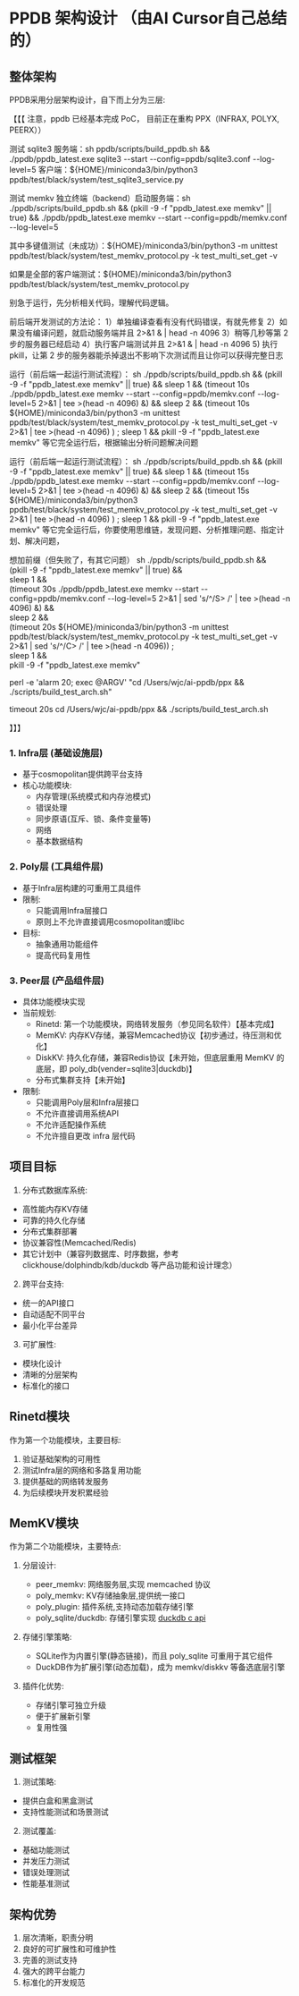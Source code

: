 # PPDB 架构设计 （由AI Cursor自己总结的）

## 整体架构

PPDB采用分层架构设计，自下而上分为三层:

【【【 注意，ppdb 已经基本完成 PoC，
目前正在重构 PPX（INFRAX, POLYX, PEERX））

测试 sqlite3 
服务端：sh ppdb/scripts/build_ppdb.sh && ./ppdb/ppdb_latest.exe sqlite3 --start --config=ppdb/sqlite3.conf --log-level=5
客户端：${HOME}/miniconda3/bin/python3 ppdb/test/black/system/test_sqlite3_service.py

测试 memkv
独立终端（backend）启动服务端：sh ./ppdb/scripts/build_ppdb.sh && (pkill -9 -f "ppdb_latest.exe memkv" || true) && ./ppdb/ppdb_latest.exe memkv --start --config=ppdb/memkv.conf --log-level=5

其中多键值测试（未成功）：${HOME}/miniconda3/bin/python3 -m unittest ppdb/test/black/system/test_memkv_protocol.py -k test_multi_set_get -v

如果是全部的客户端测试：${HOME}/miniconda3/bin/python3 ppdb/test/black/system/test_memkv_protocol.py

别急于运行，先分析相关代码，理解代码逻辑。

前后端开发测试的方法论：
1）单独编译查看有没有代码错误，有就先修复
2）如果没有编译问题，就启动服务端并且 2>&1 & | head -n 4096
3）稍等几秒等第 2 步的服务器已经启动
4）执行客户端测试并且 2>&1 & | head -n 4096
5) 执行 pkill，让第 2 步的服务器能杀掉退出不影响下次测试而且让你可以获得完整日志

运行（前后端一起运行测试流程）：
sh ./ppdb/scripts/build_ppdb.sh && (pkill -9 -f "ppdb_latest.exe memkv" || true) && sleep 1 && (timeout 10s ./ppdb/ppdb_latest.exe memkv --start --config=ppdb/memkv.conf --log-level=5 2>&1 | tee >(head -n 4096) &) && sleep 2 && (timeout 10s ${HOME}/miniconda3/bin/python3 -m unittest ppdb/test/black/system/test_memkv_protocol.py -k test_multi_set_get -v 2>&1 | tee >(head -n 4096) ) ; sleep 1 && pkill -9 -f "ppdb_latest.exe memkv"
等它完全运行后，根据输出分析问题解决问题

运行（前后端一起运行测试流程）：
sh ./ppdb/scripts/build_ppdb.sh && (pkill -9 -f "ppdb_latest.exe memkv" || true) && sleep 1 && (timeout 15s ./ppdb/ppdb_latest.exe memkv --start --config=ppdb/memkv.conf --log-level=5 2>&1 | tee >(head -n 4096) &) && sleep 2 && (timeout 15s ${HOME}/miniconda3/bin/python3 ppdb/test/black/system/test_memkv_protocol.py -k test_multi_set_get -v 2>&1 | tee >(head -n 4096) ) ; sleep 1 && pkill -9 -f "ppdb_latest.exe memkv"
等它完全运行后，你要使用思维链，发现问题、分析推理问题、指定计划、解决问题，

想加前缀（但失败了，有其它问题）
sh ./ppdb/scripts/build_ppdb.sh && \
(pkill -9 -f "ppdb_latest.exe memkv" || true) && \
sleep 1 && \
(timeout 30s ./ppdb/ppdb_latest.exe memkv --start --config=ppdb/memkv.conf --log-level=5 2>&1 | sed 's/^/S> /' | tee >(head -n 4096) &) && \
sleep 2 && \
(timeout 20s ${HOME}/miniconda3/bin/python3 -m unittest ppdb/test/black/system/test_memkv_protocol.py -k test_multi_set_get -v 2>&1 | sed 's/^/C> /' | tee >(head -n 4096)) ; \
sleep 1 && \
pkill -9 -f "ppdb_latest.exe memkv"

perl -e 'alarm 20; exec @ARGV' "cd /Users/wjc/ai-ppdb/ppx && ./scripts/build_test_arch.sh"

timeout 20s cd /Users/wjc/ai-ppdb/ppx && ./scripts/build_test_arch.sh

】】】

### 1. Infra层 (基础设施层)
- 基于cosmopolitan提供跨平台支持
- 核心功能模块:
  - 内存管理(系统模式和内存池模式)
  - 错误处理
  - 同步原语(互斥、锁、条件变量等)
  - 网络
  - 基本数据结构

### 2. Poly层 (工具组件层)
- 基于Infra层构建的可重用工具组件
- 限制:
  - 只能调用Infra层接口
  - 原则上不允许直接调用cosmopolitan或libc
- 目标:
  - 抽象通用功能组件
  - 提高代码复用性

### 3. Peer层 (产品组件层)
- 具体功能模块实现
- 当前规划:
  - Rinetd: 第一个功能模块，网络转发服务（参见同名软件）【基本完成】
  - MemKV: 内存KV存储，兼容Memcached协议【初步通过，待压测和优化】
  - DiskKV: 持久化存储，兼容Redis协议【未开始，但底层重用 MemKV 的底层，即 poly_db(vender=sqlite3|duckdb)】
  - 分布式集群支持【未开始】
- 限制:
  - 只能调用Poly层和Infra层接口
  - 不允许直接调用系统API
  - 不允许适配操作系统
  - 不允许擅自更改 infra 层代码

## 项目目标

1. 分布式数据库系统:
- 高性能内存KV存储
- 可靠的持久化存储
- 分布式集群部署
- 协议兼容性(Memcached/Redis)
- 其它计划中（兼容列数据库、时序数据，参考 clickhouse/dolphindb/kdb/duckdb 等产品功能和设计理念）

2. 跨平台支持:
- 统一的API接口
- 自动适配不同平台
- 最小化平台差异

3. 可扩展性:
- 模块化设计
- 清晰的分层架构
- 标准化的接口

## Rinetd模块

作为第一个功能模块，主要目标:
1. 验证基础架构的可用性
2. 测试Infra层的网络和多路复用功能
3. 提供基础的网络转发服务
4. 为后续模块开发积累经验

## MemKV模块

作为第二个功能模块，主要特点:
1. 分层设计:
   - peer_memkv: 网络服务层,实现 memcached 协议
   - poly_memkv: KV存储抽象层,提供统一接口
   - poly_plugin: 插件系统,支持动态加载存储引擎
   - poly_sqlite/duckdb: 存储引擎实现
   [duckdb c api](https://duckdb.org/docs/api/c/api.html)

2. 存储引擎策略:
   - SQLite作为内置引擎(静态链接)，而且 poly_sqlite 可重用于其它组件
   - DuckDB作为扩展引擎(动态加载)，成为 memkv/diskkv 等备选底层引擎

3. 插件化优势:
   - 存储引擎可独立升级
   - 便于扩展新引擎
   - 复用性强

## 测试框架

1. 测试策略:
- 提供白盒和黑盒测试
- 支持性能测试和场景测试

2. 测试覆盖:
- 基础功能测试
- 并发压力测试
- 错误处理测试
- 性能基准测试

## 架构优势

1. 层次清晰，职责分明
2. 良好的可扩展性和可维护性
3. 完善的测试支持
4. 强大的跨平台能力
5. 标准化的开发规范